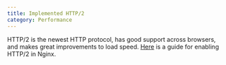 ```yaml
---
title: Implemented HTTP/2
category: Performance
---
```

HTTP/2 is the newest HTTP protocol, has good support across browsers, and makes great improvements to load speed. [Here](https://www.redpill-linpro.com/sysadvent/2016/12/20/http2.html) is a guide for enabling HTTP/2 in Nginx. 

